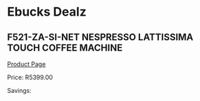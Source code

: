 
# Ebucks Dealz
## F521-ZA-SI-NET NESPRESSO LATTISSIMA TOUCH COFFEE MACHINE
[Product Page](https://www.ebucks.com/web/shop/productSelected.do?prodId=1158952926&catId=704984897)

Price: R5399.00

Savings: 


	